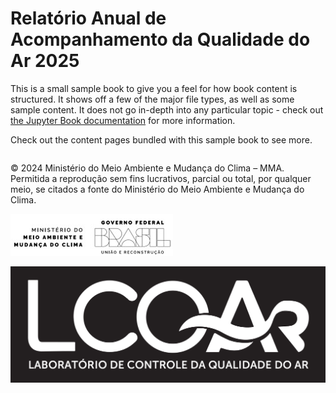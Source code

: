 # Relatório Anual de Acompanhamento da Qualidade do Ar 2025


This is a small sample book to give you a feel for how book content is
structured.
It shows off a few of the major file types, as well as some sample content.
It does not go in-depth into any particular topic - check out [the Jupyter Book documentation](https://jupyterbook.org) for more information.

Check out the content pages bundled with this sample book to see more.

```{tableofcontents}
```



© 2024 Ministério do Meio Ambiente e Mudança do Clima – MMA. 
Permitida a reprodução sem fins lucrativos, parcial ou total, por qualquer meio, se citados a fonte do Ministério do Meio Ambiente e Mudança do Clima.

![MMA_deitado](media/images/MMA_deitado.jpg)

![LCQAR](media/images/Logo_black.jpg)